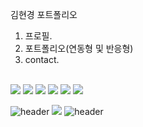 김현경 포트폴리오

1. 프로필.
2. 포트폴리오(연동형 및 반응형)
3. contact.


<br>
<img src="https://img.shields.io/badge/HTML5-9933CC?style=flat-square&logo=HTML5&logoColor=white"/></a>
<img src="https://img.shields.io/badge/CSS3-F43059?style=flat-square&logo=CSS3&logoColor=white"/></a>
<img src="https://img.shields.io/badge/SCSS-5CE500?style=flat-square&logo=Sass&logoColor=white"/></a>
<img src="https://img.shields.io/badge/jQuery-0690FA?style=flat-square&logo=jQuery&logoColor=white"/></a>
<img src="https://img.shields.io/badge/Javascript-FF7800?style=flat-square&logo=JavaScript&logoColor=white"/></a>
<img src="https://img.shields.io/badge/Bootstrap-50162D?style=flat-square&logo=Bootstrap&logoColor=white"/></a>



![header](https://capsule-render.vercel.app/api?type=wave&color=auto&height=300&section=header&text=Slice%20render&fontSize=90)
<img src="https://capsule-render.vercel.app/api?type=wave&color=auto&height=300&section=header&text=capsule%20render&fontSize=90" />
![header](https://capsule-render.vercel.app/api?type=rect&height=200&text=Stroke%20Test&fontAlign=70&stroke=00FF00&strokeWidth=3)
